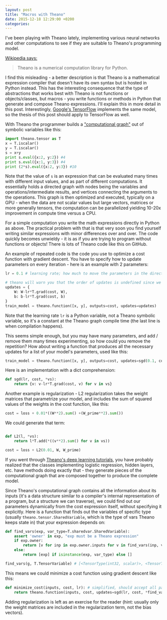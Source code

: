 ```yaml
---
layout: post
title: "Macros with Theano"
date: 2015-12-18 12:29:00 +0200
categories: 
---
```


I've been playing with Theano lately, implementing various neural networks and other computations to see if they are suitable to Theano's programming model. 

[Wikipedia says:](https://en.wikipedia.org/wiki/Theano_%28software%29)
> Theano is a numerical computation library for Python.

I find this misleading - a better description is that Theano is a mathematical expression compiler that doesn't have its own syntax but is hosted in Python instead. This has the interesting consequence that the type of abstractions that works best with Theano is not functions or objects/classes, but macros - you write functions or methods in Python that generate and compose Theano expressions. I'll explain this in more detail in this post. Interestingly, [Google's TensorFlow](https://www.tensorflow.org/) implements the same model, so the thesis of this post should apply to TensorFlow as well.

With Theano the programmer builds a ["computational graph"](http://deeplearning.net/software/theano/tutorial/symbolic_graphs.html) out of symbolic variables like this:

```python
import theano.tensor as T
x = T.iscalar()
y = T.iscalar()
s = x+y
print s.eval({x:2, y:2}) #4
print s.eval({x:1, y:3}) #4
print (2*s).eval({x:2, y:3}) #10
```

Note that the value of `s` is an expression that can be evaluated many times with different input values, and as part of different computations. It essentially holds a directed graph with nodes being the variables and operations/intermediate results, and vertices connecting the arguments to the operations. This graph is then optimized and executed, typically on a GPU - when the data are not scalar values but large vectors, matrices or more generally tensors, the computation can be parallelized yielding 10-20x improvement in compute time versus a CPU.

For a simple computation you write the math expressions directly in Python as above. The practical problem with that is that very soon you find yourself writing similar expressions with minor differences over and over. The code quickly becomes unwieldy - it is as if you are trying to program without functions or objects! There is lots of Theano code like this on GitHub.

An example of repeated code is the code you use to optimize a cost function with gradient descent. You have to specify how to update parameters on every iteration - here is an example with 2 parameters:

```python
lr = 0.1 # learning rate; how much to move the parameters in the direction of the gradient

# theano will warn you that the order of updates is undefined since we use a dict, but the order doesn't matter
updates = { 
	W: W-lr*T.grad(cost, W),
	b: b-lr*T.grad(cost, b)
}
train_model = theano.function([x, y], outputs=cost, updates=updates) 
```

Note that the learning rate `lr` is a Python variable, not a Theano symbolic variable, so it's a constant at the Theano graph compile time (the last line is when compilation happens).

This seems simple enough, but you may have many parameters, and add / remove them many times experimenting, so how could you remove the repetition? How about writing a function that produces all the necessary updates for a list of your model's parameters, used like this:

```python
train_model = theano.function([x, y], outputs=cost, updates=sgd(0.1, cost, W, b))
```

Here is an implementation with a dict comprehension:

```python
def sgd(lr, cost, *vs):
    return {v: v-lr*T.grad(cost, v) for v in vs}
```

Another example is regularization - L2 regularization takes the weight matrices that parametrize your model, and includes the sum of squared values of the weights in the cost function, like this:

```python
cost = loss + 0.01*((W**2).sum() +(W_prime**2).sum())
```

We could generate that term:

```python

def L2(l, *vs):
    return l*T.add(*((v**2).sum() for v in vs))

cost = loss + L2(0.01, W, W_prime)
```

If you went through [Theano's deep learning tutorials](http://deeplearning.net/tutorial/contents.html), you have probably realized that the classes implementing logistic regression, hidden layers, etc. have methods doing exactly that - they generate pieces of the computational graph that are composed together to produce the complete model.

Since Theano's computational graph contains all the information about its inputs (it's a data structure similar to a compiler's internal representation of a program, but a structure we can traverse), we could find out our parameters dynamically from the cost expression itself, without specifying it explicitly. Here is a function that finds out the variables of specific type (usually `theano.tensor.SharedVariable`, which is the type of vars Theano keeps state in) that your expression depends on:

```python
def find_vars(exp, var_type=T.sharedvar.SharedVariable):
	assert 'owner' in exp, "exp must be a Theano expression"
    if exp.owner:
    	return [v for inp in exp.owner.inputs for v in find_vars(inp, var_type)]
    else:
        return [exp] if isinstance(exp, var_type) else []

find_vars(g, T.TensorVariable) # [<TensorType(int32, scalar)>, <TensorType(int32, scalar)>] x and y
```

This means we could minimize a cost function using gradient descent like this:

```python
def minimize_cost(inputs, cost, lr): # simplified, should accept all params of theano.function(...)
	return theano.function(inputs, cost, updates=sgd(lr, cost, *find_vars(cost)))
```

Adding regularization is left as an exercise for the reader (hint: usually only the weight matrices are included in the regularization term, not the bias vectors).
